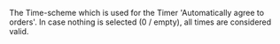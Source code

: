 The Time-scheme which is used for the Timer 'Automatically agree to orders'. In case nothing is selected (0 / empty), all times are considered valid.
